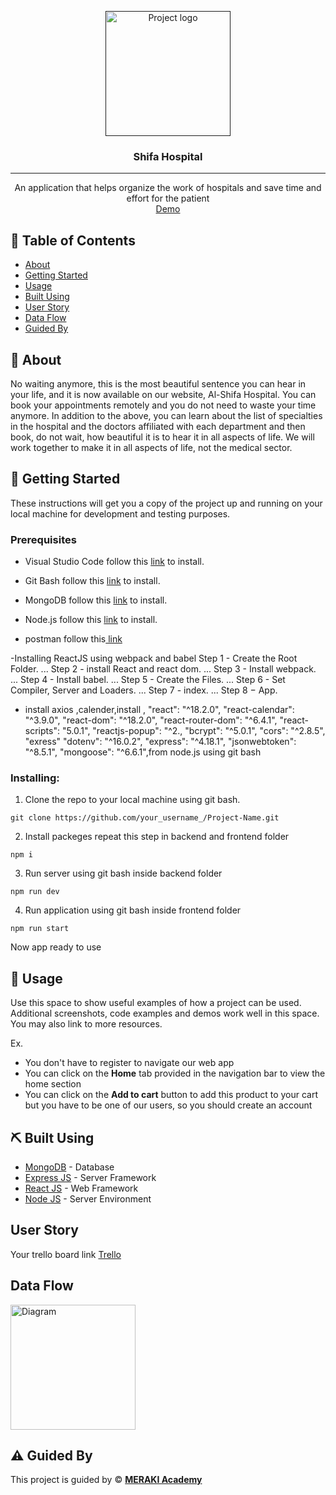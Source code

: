 <p align="center">
  <a href="" rel="noopener">
 <img width=200px height=200px src="https://res.cloudinary.com/ddsrkj1dx/image/upload/v1665160414/Screenshot_3_jgnf8n.png" alt="Project logo"></a>
</p>

<h3 align="center">Shifa Hospital</h3>

---

<p align="center">An application that helps organize the work of hospitals and save time and effort for the patient
    <br> 
<a href=''>Demo</a>
    <br> 
</p>

## 📝 Table of Contents

- [About](#about)
- [Getting Started](#getting_started)
- [Usage](#usage)
- [Built Using](#built_using)
- [User Story](#user_story)
- [Data Flow](#data_flow)
- [Guided By](#guided_by)

## 🧐 About <a name = "about"></a>

No waiting anymore, this is the most beautiful sentence you can hear in your life, and it is now available on our website, Al-Shifa Hospital. You can book your appointments remotely and you do not need to waste your time anymore.
In addition to the above, you can learn about the list of specialties in the hospital and the doctors affiliated with each department and then book, do not wait, how beautiful it is to hear it in all aspects of life. We will work together to make it in all aspects of life, not the medical sector.

## 🏁 Getting Started <a name = "getting_started"></a>

These instructions will get you a copy of the project up and running on your local machine for development and testing purposes.

### Prerequisites

- Visual Studio Code follow this <a href='https://code.visualstudio.com/download'>link</a> to install.
- Git Bash follow this <a href='https://git-scm.com/downloads'>link</a> to install.
- MongoDB follow this <a href='https://medium.com/@LondonAppBrewery/how-to-download-install-mongodb-on-windows-4ee4b3493514'>link</a> to install.
- Node.js follow this <a href='https://nodejs.org/en/download/'>link</a> to install.

- postman follow this<a href="https://www.postman.com/downloads/"> link</a>

-Installing ReactJS using webpack and babel
Step 1 - Create the Root Folder. ...
Step 2 - install React and react dom. ...
Step 3 - Install webpack. ...
Step 4 - Install babel. ...
Step 5 - Create the Files. ...
Step 6 - Set Compiler, Server and Loaders. ...
Step 7 - index. ...
Step 8 − App.
- install axios ,calender,install ,
"react": "^18.2.0",
    "react-calendar": "^3.9.0",
    "react-dom": "^18.2.0",
    "react-router-dom": "^6.4.1",
    "react-scripts": "5.0.1",
    "reactjs-popup": "^2.,
    "bcrypt": "^5.0.1",
    "cors": "^2.8.5",
    "exress"
    "dotenv": "^16.0.2",
    "express": "^4.18.1",
    "jsonwebtoken": "^8.5.1",
    "mongoose": "^6.6.1",from node.js using git bash
### Installing:

1. Clone the repo to your local machine using git bash.

```
git clone https://github.com/your_username_/Project-Name.git
```

2. Install packeges repeat this step in backend and frontend folder

```
npm i
```

3. Run server using git bash inside backend folder

```
npm run dev
```

4. Run application using git bash inside frontend folder

```
npm run start
```

Now app ready to use

## 🎈 Usage <a name="usage"></a>

Use this space to show useful examples of how a project can be used. Additional screenshots, code examples and demos work well in this space. You may also link to more resources.

Ex.
- You don't have to register to navigate our web app
- You can click on the **Home** tab provided in the navigation bar to view the home section
- You can click on the **Add to cart** button to add this product to your cart but you have to be one of our users, so you should create an account 

## ⛏️ Built Using <a name = "built_using"></a>

- [MongoDB](https://www.mongodb.com/) - Database
- [Express JS](https://expressjs.com/) - Server Framework
- [React JS](https://https://reactjs.org/) - Web Framework
- [Node JS](https://nodejs.org/en/) - Server Environment

## User Story <a name = "#user_story"></a>

Your trello board link
<a href=''>Trello</a>

## Data Flow <a name = "#data_flow"></a>

<img width=200px height=200px src="https://cacoo.com/assets/site/img/templates/screenshots/er-database-diagram.png" alt="Diagram"></a>

## ⚠️ Guided By <a name = "guided_by"></a>

This project is guided by ©️ **[MERAKI Academy](https://www.meraki-academy.org)**
